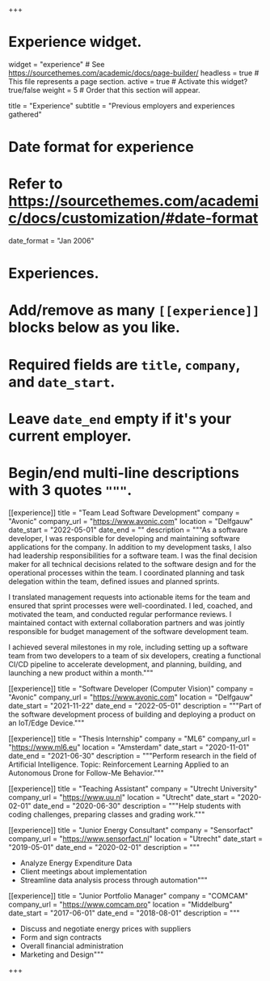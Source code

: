+++
# Experience widget.
widget = "experience"  # See https://sourcethemes.com/academic/docs/page-builder/
headless = true  # This file represents a page section.
active = true  # Activate this widget? true/false
weight = 5  # Order that this section will appear.

title = "Experience"
subtitle = "Previous employers and experiences gathered"

# Date format for experience
#   Refer to https://sourcethemes.com/academic/docs/customization/#date-format
date_format = "Jan 2006"

# Experiences.
#   Add/remove as many `[[experience]]` blocks below as you like.
#   Required fields are `title`, `company`, and `date_start`.
#   Leave `date_end` empty if it's your current employer.
#   Begin/end multi-line descriptions with 3 quotes `"""`.


[[experience]]
  title = "Team Lead Software Development"
  company = "Avonic"
  company_url = "https://www.avonic.com"
  location = "Delfgauw"
  date_start = "2022-05-01"
  date_end = ""
  description = """As a software developer, I was responsible for developing and maintaining software applications for the company. In addition to my development tasks, I also had leadership responsibilities for a software team. I was the final decision maker for all technical decisions related to the software design and for the operational processes within the team. I coordinated planning and task delegation within the team, defined issues and planned sprints.

I translated management requests into actionable items for the team and ensured that sprint processes were well-coordinated. I led, coached, and motivated the team, and conducted regular performance reviews. I maintained contact with external collaboration partners and was jointly responsible for budget management of the software development team.

I achieved several milestones in my role, including setting up a software team from two developers to a team of six developers, creating a functional CI/CD pipeline to accelerate development, and planning, building, and launching a new product within a month."""

[[experience]]
  title = "Software Developer (Computer Vision)"
  company = "Avonic"
  company_url = "https://www.avonic.com"
  location = "Delfgauw"
  date_start = "2021-11-22"
  date_end = "2022-05-01"
  description = """Part of the software development process of building and deploying a product on an IoT/Edge Device."""


[[experience]]
  title = "Thesis Internship"
  company = "ML6"
  company_url = "https://www.ml6.eu"
  location = "Amsterdam"
  date_start = "2020-11-01"
  date_end = "2021-06-30"
  description = """Perform research in the field of Artificial Intelligence. Topic: Reinforcement Learning Applied to an Autonomous Drone for Follow-Me Behavior."""

[[experience]]
  title = "Teaching Assistant"
  company = "Utrecht University"
  company_url = "https://www.uu.nl"
  location = "Utrecht"
  date_start = "2020-02-01"
  date_end = "2020-06-30"
  description = """Help students with coding challenges, preparing classes and grading work."""

[[experience]]
  title = "Junior Energy Consultant"
  company = "Sensorfact"
  company_url = "https://www.sensorfact.nl"
  location = "Utrecht"
  date_start = "2019-05-01"
  date_end = "2020-02-01"
  description = """
  * Analyze Energy Expenditure Data
  * Client meetings about implementation
  * Streamline data analysis process through automation"""

  [[experience]]
    title = "Junior Portfolio Manager"
    company = "COMCAM"
    company_url = "https://www.comcam.pro"
    location = "Middelburg"
    date_start = "2017-06-01"
    date_end = "2018-08-01"
    description = """
* Discuss and negotiate energy prices with suppliers
* Form and sign contracts
* Overall financial administration
* Marketing and Design"""
  
+++

